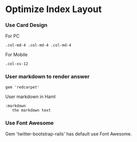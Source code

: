 Optimize Index Layout
===

### Use Card Design

For PC

    .col-md-4 .col-md-4 .col-md-4

For Mobile

    .col-xs-12

### User markdown to render answer

    gem 'redcarpet'

User markdown in Haml

    :markdown
       the markdown text

### Use Font Awesome
Gem 'twitter-bootstrap-rails' has default use Font Awesome.

